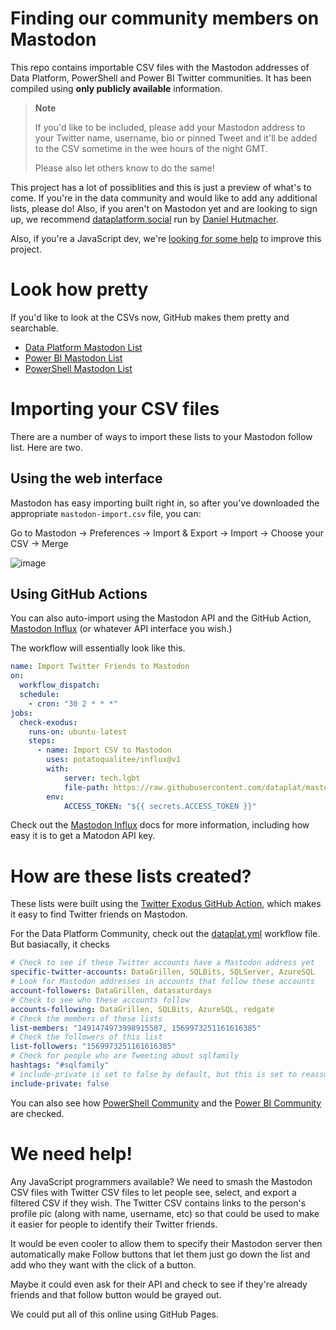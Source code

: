 # Finding our community members on Mastodon

This repo contains importable CSV files with the Mastodon addresses of Data Platform, PowerShell and Power BI Twitter communities. It has been compiled using **only publicly available** information.

> **Note**
>
>  If you'd like to be included, please add your Mastodon address to your Twitter name, username, bio or pinned Tweet and it'll be added to the CSV sometime in the wee hours of the night GMT.
>
> Please also let others know to do the same!

This project has a lot of possiblities and this is just a preview of what's to come. If you're in the data community and would like to add any additional lists, please do! Also, if you aren't on Mastodon yet and are looking to sign up, we recommend [dataplatform.social](https://dataplatform.social) run by [Daniel Hutmacher](https://dataplatform.social/@dhmacher).

Also, if you're a JavaScript dev, we're [looking for some help](#we-need-help) to improve this project.

# Look how pretty

If you'd like to look at the CSVs now, GitHub makes them pretty and searchable.

* [Data Platform Mastodon List](https://github.com/dataplat/mastodon/blob/main/dataplat/mastodon-import.csv)
* [Power BI Mastodon List](https://github.com/dataplat/mastodon/blob/main/powerbi/mastodon-import.csv)
* [PowerShell Mastodon List](https://github.com/dataplat/mastodon/blob/main/powershell/mastodon-import.csv)

# Importing your CSV files

There are a number of ways to import these lists to your Mastodon follow list. Here are two.

## Using the web interface

Mastodon has easy importing built right in, so after you've downloaded the appropriate `mastodon-import.csv` file, you can:

Go to Mastodon -> Preferences -> Import & Export -> Import -> Choose your CSV -> Merge

![image](https://user-images.githubusercontent.com/8278033/204133498-1f92850f-0de8-4864-b59d-ccb02b462881.png)

## Using GitHub Actions

You can also auto-import using the Mastodon API and the GitHub Action, [Mastodon Influx](https://github.com/marketplace/actions/mastodon-influx) (or whatever API interface you wish.)

The workflow will essentially look like this.

```yaml
name: Import Twitter Friends to Mastodon
on:
  workflow_dispatch:
  schedule:
    - cron: "30 2 * * *"
jobs:
  check-exodus:
    runs-on: ubuntu-latest
    steps:
      - name: Import CSV to Mastodon
        uses: potatoqualitee/influx@v1
        with:
            server: tech.lgbt
            file-path: https://raw.githubusercontent.com/dataplat/mastodon/main/dataplat/mastodon-import.csv, https://raw.githubusercontent.com/dataplat/mastodon/main/powershell/mastodon-import.csv, https://raw.githubusercontent.com/dataplat/mastodon/main/powerbi/mastodon-import.csv
        env:
            ACCESS_TOKEN: "${{ secrets.ACCESS_TOKEN }}"
```

Check out the [Mastodon Influx](https://github.com/potatoqualitee/influx) docs for more information, including how easy it is to get a Matodon API key.

# How are these lists created?

These lists were built using the [Twitter Exodus GitHub Action](https://github.com/marketplace/actions/twitter-exodus), which makes it easy to find Twitter friends on Mastodon.

For the Data Platform Community, check out the [dataplat.yml](https://github.com/potatoqualitee/exodus/blob/main/.github/workflows/dataplat.yml) workflow file. But basiacally, it checks

```yaml
# Check to see if these Twitter accounts have a Mastodon address yet
specific-twitter-accounts: DataGrillen, SQLBits, SQLServer, AzureSQL
# Look for Mastodon addresses in accounts that follow these accounts
account-followers: DataGrillen, datasaturdays
# Check to see who these accounts follow
accounts-following: DataGrillen, SQLBits, AzureSQL, redgate
# Check the members of these lists
list-members: "1491474973998915587, 1569973251161616385"
# Check the followers of this list
list-followers: "1569973251161616385"
# Check for people who are Tweeting about sqlfamily
hashtags: "#sqlfamily"
# include-private is set to false by default, but this is set to reassure people
include-private: false
```

You can also see how [PowerShell Community](https://github.com/potatoqualitee/exodus/blob/main/.github/workflows/powershell.yml) and the [Power BI Community](https://github.com/potatoqualitee/exodus/blob/main/.github/workflows/powerbi.yml) are checked.

# We need help!

Any JavaScript programmers available? We need to smash the Mastodon CSV files with Twitter CSV files to let people see, select, and export a filtered CSV if they wish. The Twitter CSV contains links to the person's profile pic (along with name, username, etc) so that could be used to make it easier for people to identify their Twitter friends.

It would be even cooler to allow them to specify their Mastodon server then automatically make Follow buttons that let them just go down the list and add who they want with the click of a button.

Maybe it could even ask for their API and check to see if they're already friends and that follow button would be grayed out.

We could put all of this online using GitHub Pages.
